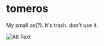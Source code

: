 # tomeros
My small os(?). It's trash. don't use it.

![Alt Text](https://media.giphy.com/media/l1J9JoWORMg8MCHHq/giphy.gif)
